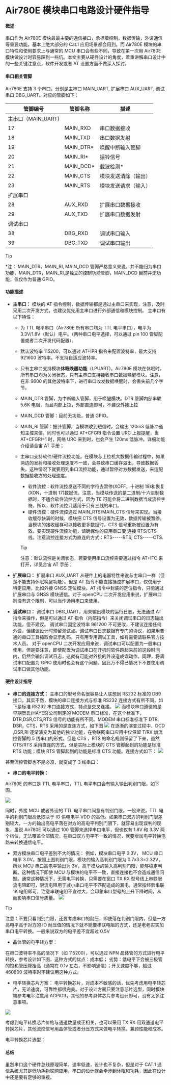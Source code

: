 # Air780E 模块串口电路设计硬件指导

#### 概述

串口作为 Air780E 模块最最主要的通信接口，承担着控制，数据传输，外设通信等重要功能。基本上绝大部分的 Cat.1 应用场景都会用到。而 Air780E 模块的串口特性和使用要求上与通常的 MCU 串口会有些不同，导致在第一次用 Air780E 模块做设计时容易踩到一些坑。本文主要从硬件设计的角度，着重讲解串口设计中的一些关键注意点，软件开发或者 AT 设置方面不做深入探讨。

#### 串口相关管脚

Air780E 支持 3 个串口，分别是主串口 MAIN_UART, 扩展串口 AUX_UART, 调试串口 DBG_UART。对应的管脚如下：

| **管脚编号**<br/>       | **管脚名称**<br/> | **描述**<br/>             |
| ----------------------- | ----------------- | ------------------------- |
| 主串口（MAIN_UART)<br/> | <br/>             | <br/>                     |
| 17<br/>                 | MAIN_RXD<br/>     | 串口数据接收<br/>         |
| 18<br/>                 | MAIN_TXD<br/>     | 串口数据发射<br/>         |
| 19<br/>                 | MAIN_DTR*<br/>    | 唤醒中断输入管脚<br/>     |
| 20<br/>                 | MAIN_RI*<br/>     | 振铃信号<br/>             |
| 21<br/>                 | MAIN_DCD*<br/>    | 载波检测*<br/>            |
| 22<br/>                 | MAIN_CTS<br/>     | 模块发送清除（输出）<br/> |
| 23<br/>                 | MAIN_RTS<br/>     | 模块发送请求（输入）<br/> |
| 扩展串口<br/>           | <br/>             | <br/>                     |
| 28<br/>                 | AUX_RXD<br/>      | 扩展串口数据接收<br/>     |
| 29<br/>                 | AUX_TXD<br/>      | 扩展串口数据发射<br/>     |
| 调试串口<br/>           | <br/>             | <br/>                     |
| 38<br/>                 | DBG_RXD<br/>      | 调试串口输入<br/>         |
| 39<br/>                 | DBG_TXD<br/>      | 调试串口输出<br/>         |

> [!TIP]
> *注： MAIN_DTR，MAIN_RI, MAIN_DCD 管脚严格意义来说，并不能归为串口功能，MAIN_DTR，MAIN_RI,是独立的控制功能管脚，MAIN_DCD 目前并无功能，仅仅作为普通 GPIO。

#### 功能描述

- **主串口：**
  模块的 AT 指令控制，数据传输都是通过主串口来实现，注意，及时采用二次开发方式，也建议优先用主串口进行外部通信和模块控制。
  主串口有以下特性：

  - 为 TTL 电平串口（Air780E 所有串口均为 TTL 电平串口），电平为 3.3V/1.8V（默认）电平。（两种串口电平选择，可以通过 pin 100 管脚配置或者二次开发代码配置）。
  - 默认波特率 115200，可以通过 AT+IPR 指令来配置波特率，最大支持 921600 波特率。不支持自适应波特率。
  - 只有主串口支持模块**休眠唤醒功能**（LPUART)。Air780E 模块在休眠时，所有串口均为关闭状态，只有主串口支持接收串口数据唤醒模块。注意，在非 9600 的其他波特率下，进行串口收发数据唤醒时，会丢失前几个字节。
  - MAIN_DTR 管脚，为中断输入管脚，用于唤醒模块。DTR 管脚内部串联 5.6K 电阻，而且内部上拉，外部直连即可，不建议外接上拉
  - MAIN_DCD 管脚：目前无功能，普通 GPIO。
  - MAIN_RI 管脚：振铃管脚，当模块收到短信时，会输出 120mS 低脉冲通知主控来信。同时也可以通过 AT+CFGRI 指令设置 URC 上报提醒，当 AT+CFGRI=1 时，网络 URC 来到时，也会产生 120ms 低脉冲。详细功能介绍请合宙 AT 手册；
  - 主串口支持软件/硬件流控功能。在模块与上位机大数据传输过程中，如果两边的发射和接收处理速度不一致，会导致串口缓存溢出，导致数据丢失。这种情况下就要用到串口流控功能，通过暂停对方数据发送，来适配数据接收方的处理速度。
    - 软件流控：软件流控发送不同的字符去暂停(XOFF，十进制 19)和恢复(XON，十进制 17)数据流。注意，当模块传送的是二进制/十六进制数据时，不适合软件流控方式，因为 TE 可能会将二进制数据当成流控字符。所以，软件流控只适用于只有三线的串口。
    - 硬件流控：硬件流控通过 MAIN_RTS/MAIN_CTS 信号来实现。当接收缓存快满的时候，模块把 CTS 信号设置为无效，数据传输被暂停。当模块的接收缓存可以接收更多数据时，CTS 信号重新被设置为有效。要实现硬件流控功能，请确保你的应用串口要 连接 RTS/CTS 线。注意流控连接方式为直连的方式：RTS-----RTS; CTS-----CTS.

    > [!TIP]
    > 注意：默认流控是关闭状态，若要使用串口流控需要通过指令 AT+IFC 来打开，详见合宙 AT 手册；
    >
- **扩展串口：**
  扩展串口 AUX_UART 从硬件上的电器特性来说与主串口一样（但是不能支持休眠唤醒功能）。但是 AT 指令不能直接操控扩展串口，仅仅用于特定应用，比如外接 GNSS 定位模块，AT 指令中封装的定位指令，只能通过扩展串口与 GNSS 模块通信。对于 openCPU 二次开发应用来说，扩展串口则没有这个限制，可以当作通用串口来使用。
- **调试串口：**
  调试串口 DBG_UART，用来输出模块的运行日志，无法通过 AT 指令来操作，但是可以通过 AT 指令（内部指令）来关闭调试串口的日志输出功能，但不建议。
  调试串口固定波特率 961200 不可更改，不建议连接任何外设，但建议设计时预留测试点。调试串口日志数据有专门的协议，如果用普通的串口工具抓取会显示乱码，只有用专用调试工具，如有需要请联系官方技术人员。
  对于 openCPU 二次开发应用来说，调试串口可以配置为一般串口使用，但是要注意，即使配置为调试串口在开机时软件跑起来前的这段时间内，仍然会输出调试日志，这就有可能对外接的外设造成误动作。同理，将调试串口配置为 GPIO 使用时也会有这个问题。因此万不得已情况下不要使用调试串口做其他功能。

#### 硬件设计指导

- **串口的连接方式：**
  主串口的型号命名很容易让人联想到 RS232 标准的 DB9 接口，其实不然，模块的串口连接方式与标准 RS232 连接方式有所不同，如下是标准 RS232 串口连接方式，特点是交叉连接。
  ![](image/UART-1.png)
  而模块串口遵循的是早期贺氏(HAYES)公司制定的 MODEM 串口标准，在这个标准下，DTR,DSR,CTS,RTS 信号的功能有所不同。MODEM 串口标准标准下 DTR, DSR，CTS，RTS 采用的是直连方式，如下图
  ![](image/UART-2.png)
  在逐渐的演变过程中，DCD ,DSR,RI 逐渐演变为其他的独立功能，在物联网串口应用中仅保留 T/RX 加流控管脚的 5 线串口的形式，但是 CTS ，RTS 的命名规则保留了下来，虽然 CTS/RTS 采用直连的方式，但是实际上模块的 CTS 管脚起到的功能是标准 RTS 功能；模块 RTS 管脚起到的功能是标准 CTS 功能。连接方式如下：
  ![](image/UART-3.png)

甚至流控管脚也不是必须，就变成了 3 线串口：

- **串口的电平转换：**

Air780E 的串口是 TTL 电平串口，TTL 电平串口会有输入输出判别门限，如下图。

![](image/UART-4.png)

同时，外接 MCU 或者外设的 TTL 电平串口同意有判别门限，一般来说，TTL 电平的判别门限高低取决于 IO 供电电平 VDD 的高低。如果串口双方的判别门限差别较大，一方的输出高电平落在对方的高电平判别门限下，就容易出现误判的现象，虽说 Air780E 可以通过 100 管脚来选择串口电平，但也仅有 1.8V 和 3.3V 两个档位，无法覆盖全部情况，在串口双方电平不一致的情况，就要增加电平转换电路来转换通信电平。

- 双方模块串口电平差别不大的情况：
  例如，模块串口电平 3.3V， MCU 串口电平 3.0V。按照上图判别门限，模块的输入高判别门限为 0.7x3.3=2.32V，所以 MCU 串口高电平输出为 3V，高于模块的输入高判别门限，能够稳定判断。这种情况下即使 MCU 与模块的电平不一致，直接连接也不会造成通信问题。通常这种情况下，无需电平转换，只需要在窗口 TX RX 型号线上串联限流电阻即可，限流电阻用于减小串口电平不匹配造成的漏电，通常按经验串联 1K 电阻即可，注意串联电阻不宜过大，会印象串口型号的上升下降时间，从而影响串口信号质量。
  ![](image/UART-5.png)

> [!TIP]
> 注意：不要只看判别门限，还要考虑串口的耐压，即使落在判别门限内，但是一方高电平高于对方的 IO 耐压值的情况下就不能要串联电阻的方式，还是老老实实加串口电平转换。一般来说双方的电平差不宜超过 0.5V

- 晶体管的电平转方案：

在串口波特率不高的情况下（如 115200），可以通过 NPN 晶体管的方式进行电平转换，参考设计如下图，这种方式的优点：成本低； 劣势：低电平下会被三极管的饱和管压降抬高（通常在 0.1v 左右，不影响通信）；开关速度不够，超过 460800 波特率时不建议用这种方式。

- 电平转换芯片方案：
  电平转换芯片，对成本不敏感的话，优先考虑用电平转芯片，无论速度，可靠性都很完美。对于设计方面只要注意芯片选型，同时模块端参考电平注意用 AGPIO3，其他的参考具体芯片参考设计即可，没有太多注意事项。

![](image/UART-6.png)

考虑到电平转换芯片价格与通道数量成正相关，也可以采用 TX RX 用双通道电平转换芯片，其他流控信号用晶体管或者分压方式来做电平转换。兼顾性能和成本。

电平转换芯片选型：

#### 总结

虽然串口这个硬件总线原理简单，速率低速，设计也不复杂，但是对于 CAT.1 通信系统尤其是低功耗物联网应用，串口的设计就会牵涉到休眠和功耗，因此在设计中还是要有足够的重视。